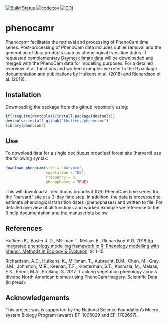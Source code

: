 [![Build Status](https://travis-ci.org/khufkens/phenocamr.svg?branch=master)](https://travis-ci.org/khufkens/phenocamr)
[![codecov](https://codecov.io/gh/khufkens/phenocamr/branch/master/graph/badge.svg)](https://codecov.io/gh/khufkens/phenocamr)
[![DOI](https://www.zenodo.org/badge/48943895.svg)](https://www.zenodo.org/badge/latestdoi/48943895)

# phenocamr

Phenocamr facilitates the retrieval and processing of PhenoCam time series. Post-processing of PhenoCam data includes outlier removal and the generation of data products such as phenological transition dates. If requested complementary [Daymet climate data](https://daymet.ornl.gov/) will be downloaded and merged with the PhenoCam data for modelling purposes. For a detailed overview of all functions and worked examples we refer to the R package documentation and publications by Hufkens et al. (2018) and Richardson et al. (2018).

## Installation

Downloading the package from the github repository using:

```R
if(!require(devtools)){install.package(devtools)}
devtools::install_github("khufkens/phenocamr")
library(phenocamr)
```

## Use

To download data for a single deciduous broadleaf forest site (harvard) use the following syntax:

```R
download_phenocam(site = "harvard",
                  vegetation = "DB",
                  frequency = 3,
                  phenophases = TRUE)  
```

This will download all deciduous broadleaf (DB) PhenoCam time series for the "harvard" site at a 3-day time step. In addition, the data is processed to estimate phenological transition dates (phenophases) and written to file. For detailed overview of all functions and worked example we reference to the R help documentation and the manuscripts below.

## References

Hufkens K., Basler J. D., Milliman T. Melaas E., Richardson A.D. 2018 [An integrated phenology modelling framework in R: Phenology modelling with phenor. Methods in Ecology & Evolution](http://onlinelibrary.wiley.com/doi/10.1111/2041-210X.12970/full), 9: 1-10.

Richardson, A.D., Hufkens, K., Milliman, T., Aubrecht, D.M., Chen, M., Gray, J.M., Johnston, M.R., Keenan, T.F., Klosterman, S.T., Kosmala, M., Melaas, E.K., Friedl, M.A., Frolking, S. 2017. Tracking vegetation phenology across diverse North American biomes using PhenoCam imagery. Scientific Data (in press).

## Acknowledgements

This project was is supported by the National Science Foundation’s Macro-system Biology Program (awards EF-1065029 and EF-1702697).
